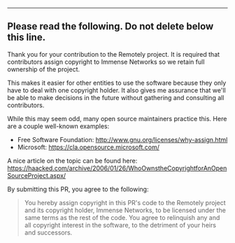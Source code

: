 
---
Please read the following.  Do not delete below this line.
---

Thank you for your contribution to the Remotely project.  It is required that contributors assign copyright to Immense Networks so we retain full ownership of the project.

This makes it easier for other entities to use the software because they only have to deal with one copyright holder.  It also gives me assurance that we'll be able to make decisions in the future without gathering and consulting all contributors.

While this may seem odd, many open source maintainers practice this.  Here are a couple well-known examples:

- Free Software Foundation: http://www.gnu.org/licenses/why-assign.html
- Microsoft: https://cla.opensource.microsoft.com/

A nice article on the topic can be found here:  https://haacked.com/archive/2006/01/26/WhoOwnstheCopyrightforAnOpenSourceProject.aspx/

By submitting this PR, you agree to the following:

> You hereby assign copyright in this PR's code to the Remotely project and its copyright holder, Immense Networks, to be licensed under the same terms as the rest of the code.  You agree to relinquish any and all copyright interest in the software, to the detriment of your heirs and successors.
